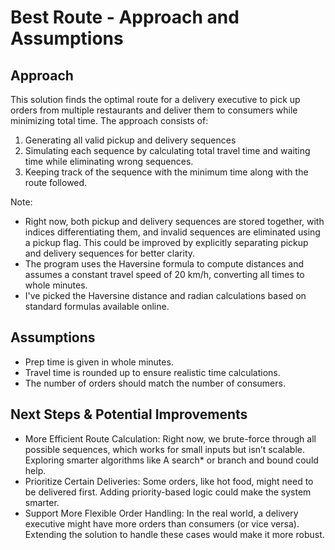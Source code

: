 # Best Route - Approach and Assumptions

## Approach
This solution finds the optimal route for a delivery executive to pick up orders from multiple restaurants and deliver them to consumers while minimizing total time. The approach consists of:

1. Generating all valid pickup and delivery sequences
2. Simulating each sequence by calculating total travel time and waiting time while eliminating wrong sequences.
3. Keeping track of the sequence with the minimum time along with the route followed.

Note:
- Right now, both pickup and delivery sequences are stored together, with indices differentiating them, and invalid sequences are eliminated using a pickup flag. This could be improved by explicitly separating pickup and delivery sequences for better clarity.
- The program uses the Haversine formula to compute distances and assumes a constant travel speed of 20 km/h, converting all times to whole minutes.
- I've picked the Haversine distance and radian calculations based on standard formulas available online.

## Assumptions
- Prep time is given in whole minutes.
- Travel time is rounded up to ensure realistic time calculations.
- The number of orders should match the number of consumers.

## Next Steps & Potential Improvements

- More Efficient Route Calculation: Right now, we brute-force through all possible sequences, which works for small inputs but isn’t scalable. Exploring smarter algorithms like A search* or branch and bound could help.
- Prioritize Certain Deliveries: Some orders, like hot food, might need to be delivered first. Adding priority-based logic could make the system smarter.
- Support More Flexible Order Handling: In the real world, a delivery executive might have more orders than consumers (or vice versa). Extending the solution to handle these cases would make it more robust.
